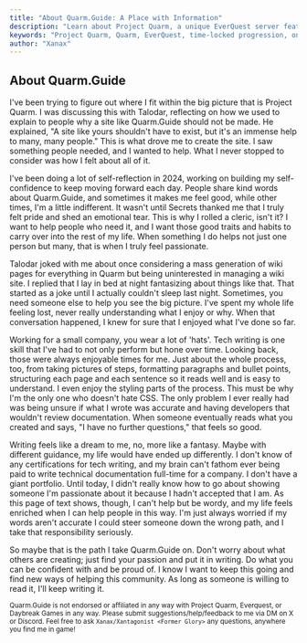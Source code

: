 ```yaml
---
title: "About Quarm.Guide: A Place with Information"
description: "Learn about Project Quarm, a unique EverQuest server featuring time-locked progression, custom mechanics, and strict one-box policies. Explore the rules, optional self-imposed rulesets, and the innovative guild instance system."
keywords: "Project Quarm, Quarm, EverQuest, time-locked progression, one-box policy, guild instances, custom mechanics, EverQuest server"
author: "Xanax"
---
```


## About Quarm.Guide

I've been trying to figure out where I fit within the big picture that is Project Quarm. I was discussing this with Talodar, reflecting on how we used to explain to people why a site like Quarm.Guide should not be made. He explained, "A site like yours shouldn't have to exist, but it's an immense help to many, many people." This is what drove me to create the site. I saw something people needed, and I wanted to help. What I never stopped to consider was how I felt about all of it.

I've been doing a lot of self-reflection in 2024, working on building my self-confidence to keep moving forward each day. People share kind words about Quarm.Guide, and sometimes it makes me feel good, while other times, I'm a little indifferent. It wasn't until Secrets thanked me that I truly felt pride and shed an emotional tear. This is why I rolled a cleric, isn't it? I want to help people who need it, and I want those good traits and habits to carry over into the rest of my life. When something I do helps not just one person but many, that is when I truly feel passionate.

Talodar joked with me about once considering a mass generation of wiki pages for everything in Quarm but being uninterested in managing a wiki site. I replied that I lay in bed at night fantasizing about things like that. That started as a joke until I actually couldn't sleep last night. Sometimes, you need someone else to help you see the big picture. I've spent my whole life feeling lost, never really understanding what I enjoy or why. When that conversation happened, I knew for sure that I enjoyed what I've done so far.

Working for a small company, you wear a lot of 'hats'. Tech writing is one skill that I've had to not only perform but hone over time. Looking back, those were always enjoyable times for me. Just about the whole process, too, from taking pictures of steps, formatting paragraphs and bullet points, structuring each page and each sentence so it reads well and is easy to understand. I even enjoy the styling parts of the process. This must be why I'm the only one who doesn't hate CSS. The only problem I ever really had was being unsure if what I wrote was accurate and having developers that wouldn't review documentation. When someone eventually reads what you created and says, "I have no further questions," that feels so good.

Writing feels like a dream to me, no, more like a fantasy. Maybe with different guidance, my life would have ended up differently. I don't know of any certifications for tech writing, and my brain can't fathom ever being paid to write technical documentation full-time for a company. I don't have a giant portfolio. Until today, I didn't really know how to go about showing someone I'm passionate about it because I hadn't accepted that I am. As this page of text shows, though, I can't help but be wordy, and my life feels enriched when I can help people in this way. I'm just always worried if my words aren't accurate I could steer someone down the wrong path, and I take that responsibility seriously.

So maybe that is the path I take Quarm.Guide on. Don't worry about what others are creating; just find your passion and put it in writing. Do what you can be confident with and be proud of. I know I want to keep this going and find new ways of helping this community. As long as someone is willing to read it, I'll keep writing it.

<small>Quarm.Guide is not endorsed or affiliated in any way with Project Quarm, Everquest, or Daybreak Games in any way. Please submit suggestions/help/feedback to me via DM on X or Discord. Feel free to ask `Xanax/Xantagonist <Former Glory>` any questions, anywhere you find me in game!</small>
